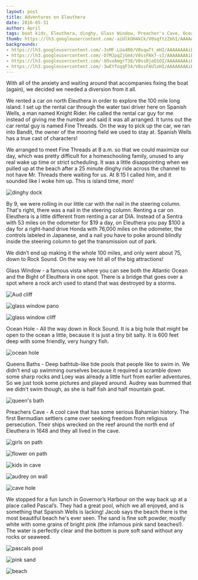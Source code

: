 ```yaml
---
layout: post
title: Adventures on Eleuthera
date: 2016-05-31
author: April
tags: boat kids, Eleuthera, dinghy, Glass Window, Preacher's Cave, Ocean Hole, Queen's Bath, Governor’s Harbour, pink sand, Fine Threads
thumb: https://lh3.googleusercontent.com/-aiUlkOH4kCk/V0sqftzZmhI/AAAAAAAAiBA/dVTntt4qBn0/s640/blogger-image--473725403.jpg
backgrounds:
- https://lh3.googleusercontent.com/-3sMF-LUa4R0/V0sqwTt_mHI/AAAAAAAAiBI/-wVCTjwH5cA/s640/blogger-image-1949462003.jpg
- https://lh3.googleusercontent.com/-D7MJpqZjGm4/V0ssPAk7-sI/AAAAAAAAiB4/RBCZvUNIoCo/s640/blogger-image-2114009194.jpg
- https://lh3.googleusercontent.com/-XOvxAmgrT38/V0ssBjeD1OI/AAAAAAAAiBk/TzmZPgeUaQU/s640/blogger-image-353924072.jpg
- https://lh3.googleusercontent.com/-3wEYfoqqF34/V0ssFAUloHI/AAAAAAAAiBo/eg_wPTBQKQk/s640/blogger-image-1499727438.jpg
---
```

With all of the anxiety and waiting around that accompanies fixing the boat (again), we decided we needed a diversion from it all.

We rented a car on north Eleuthera in order to explore the 100 mile long island. I set up the rental car through the water taxi driver here on Spanish Wells, a man named Knight Rider. He called the rental car guy for me instead of giving me the number and said it was all arranged. It turns out the car rental guy is named Fine Threads. On the way to pick up the car, we ran into Bandit, the owner of the mooring field we used to stay at. Spanish Wells has a true cast of characters! 

We arranged to meet Fine Threads at 8 a.m. so that we could maximize our day, which was pretty difficult for a homeschooling family, unused to any real wake up time or strict scheduling. It was a little disappointing when we pulled up at the beach after a 25 minute dinghy ride across the channel to not have Mr. Threads there waiting for us. At 8:15 I called him, and it sounded like I woke him up.  This is island time, mon! 

![dinghy dock](https://lh3.googleusercontent.com/-WeNPbT77YFo/V0ssYWnBhmI/AAAAAAAAiCA/QWW-TfO3VXE/s640/blogger-image--530015192.jpg)

By 9, we were rolling in our little car with the nail in the steering column.  That's right, there was a nail in the steering column.  Renting a car on Eleuthera is a little different from renting a car at DIA.  Instead of a Sentra with 53 miles on the odometer for $19 a day, on Eleuthera you pay $100 a day for a right-hand drive Honda with 76,000 miles on the odometer, the controls labeled in Japanese, and a nail you have to poke around blindly inside the steering column to get the transmission out of park.

We didn’t end up making it the whole 100 miles, and only went about 75, down to Rock Sound. On the way we hit all of the big attractions!

Glass Window - a famous vista where you can see both the Atlantic Ocean and the Bight of Eleuthera in one spot. There is a bridge that goes over a spot where a rock arch used to stand that was destroyed by a storms. 

![Aud cliff](https://lh3.googleusercontent.com/-vaVNg9w-w6M/V0ssIwkOmjI/AAAAAAAAiBs/hn_t03X_4Ms/s640/blogger-image--703821621.jpg)

![glass window pano](https://lh3.googleusercontent.com/-XOvxAmgrT38/V0ssBjeD1OI/AAAAAAAAiBk/TzmZPgeUaQU/s640/blogger-image-353924072.jpg)

![glass window cliff](https://lh3.googleusercontent.com/-pHIW2H04AOw/V0ssmfBU7VI/AAAAAAAAiCI/6roGW3jmtZk/s640/blogger-image-1831921117.jpg)

Ocean Hole - All the way down in Rock Sound. It is a big hole that might be open to the ocean a little, because it is just a tiny bit salty. It is 600 feet deep with some friendly, very hungry fish. 

![ocean hole](https://lh3.googleusercontent.com/-J8DMAFBLLJ0/V0srQ1IxHnI/AAAAAAAAiBY/9W_VvbqSS0Y/s640/blogger-image-569952793.jpg)

Queens Baths - Deep bathtub-like tide pools that people like to swim in. We didn’t end up swimming ourselves because it required a scramble down some sharp rocks and Loey was already a little hurt from earlier adventures. So we just took some pictures and played around. Audrey was bummed that we didn’t swim though, as she is half fish and half mountain goat. 

![queen's bath](https://lh3.googleusercontent.com/-6iS95pUu_30/V0ssja25rLI/AAAAAAAAiCE/kNmB0gXAHEc/s640/blogger-image--893496624.jpg)

Preachers Cave - A cool cave that has some serious Bahamian history. The first Bermudian settlers came over seeking freedom from religious persecution. Their ships wrecked on the reef around the north end of Eleuthera in 1648 and they all lived in the cave. 

![girls on path](https://lh3.googleusercontent.com/-3sMF-LUa4R0/V0sqwTt_mHI/AAAAAAAAiBI/-wVCTjwH5cA/s640/blogger-image-1949462003.jpg)

![flower on path](https://lh3.googleusercontent.com/-D7MJpqZjGm4/V0ssPAk7-sI/AAAAAAAAiB4/RBCZvUNIoCo/s640/blogger-image-2114009194.jpg)

![kids in cave](https://lh3.googleusercontent.com/-6bBEQEVi8T0/V0ssVztyhGI/AAAAAAAAiB8/QNHOXlWpg4g/s640/blogger-image--1978777550.jpg)

![audrey on wall](https://lh3.googleusercontent.com/-aiUlkOH4kCk/V0sqftzZmhI/AAAAAAAAiBA/dVTntt4qBn0/s640/blogger-image--473725403.jpg)

![cave hole](https://lh3.googleusercontent.com/-uoTF6--X_r4/V0ssLRZFFvI/AAAAAAAAiBw/JdVX4O1Qojc/s640/blogger-image--1045575022.jpg)

We stopped for a fun lunch in Governor’s Harbour on the way back up at a place called Pascal’s. They had a great pool, which we all enjoyed, and is something that Spanish Wells is lacking!  Jacob says the beach there is the most beautiful beach he's ever seen.  The sand is fine soft powder, mostly white with some grains of bright pink (the infamous pink sand beaches!).  The water is perfectly clear and the bottom is pure soft sand without any rocks or seaweed.  

![pascals pool](https://lh3.googleusercontent.com/-uGRKxLnK5rI/V0sqzeNpczI/AAAAAAAAiBM/1WoDKqFcLuM/s640/blogger-image-1832485021.jpg)

![pink sand](https://lh3.googleusercontent.com/-dxZ8IvXIXL4/V0srNhHKDFI/AAAAAAAAiBU/26ArFEFMDxc/s640/blogger-image--690357932.jpg)

![beach](https://lh3.googleusercontent.com/-GGCg3qJEbPM/V0sqckW-srI/AAAAAAAAiA8/yuxhzKzlP8c/s640/blogger-image--2051049280.jpg)


